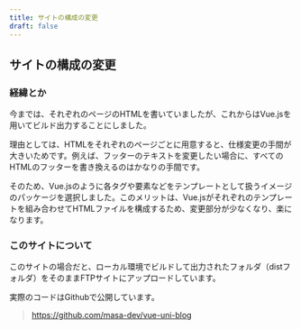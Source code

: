 ```yaml
---
title: サイトの構成の変更
draft: false
---
```


## サイトの構成の変更

### 経緯とか

今までは、それぞれのページのHTMLを書いていましたが、これからはVue.jsを用いてビルド出力することにしました。

理由としては、HTMLをそれぞれのページごとに用意すると、仕様変更の手間が大きいためです。例えば、フッターのテキストを変更したい場合に、すべてのHTMLのフッターを書き換えるのはかなりの手間です。

そのため、Vue.jsのように各タグや要素などをテンプレートとして扱うイメージのパッケージを選択しました。このメリットは、Vue.jsがそれぞれのテンプレートを組み合わせてHTMLファイルを構成するため、変更部分が少なくなり、楽になります。

### このサイトについて

このサイトの場合だと、ローカル環境でビルドして出力されたフォルダ（distフォルダ）をそのままFTPサイトにアップロードしています。

実際のコードはGithubで公開しています。

> <https://github.com/masa-dev/vue-uni-blog>
